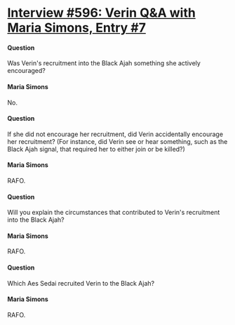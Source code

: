 # [Interview #596: Verin Q&A with Maria Simons, Entry #7](https://www.theoryland.com/intvmain.php?i=596#7)

#### Question

Was Verin's recruitment into the Black Ajah something she actively encouraged?

#### Maria Simons

No.

#### Question

If she did not encourage her recruitment, did Verin accidentally encourage her recruitment? (For instance, did Verin see or hear something, such as the Black Ajah signal, that required her to either join or be killed?)

#### Maria Simons

RAFO.

#### Question

Will you explain the circumstances that contributed to Verin's recruitment into the Black Ajah?

#### Maria Simons

RAFO.

#### Question

Which Aes Sedai recruited Verin to the Black Ajah?

#### Maria Simons

RAFO.

